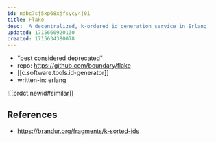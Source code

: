 ```yaml
---
id: ndbc7sj5xp68xjfsycy4j0i
title: Flake
desc: 'A decentralized, k-ordered id generation service in Erlang'
updated: 1715660920130
created: 1715634380078
---
```


- "best considered deprecated"
- repo: https://github.com/boundary/flake
- [[c.software.tools.id-generator]]
- written-in: erlang

![[prdct.newid#similar]]

## References

- https://brandur.org/fragments/k-sorted-ids